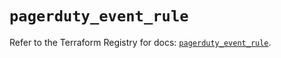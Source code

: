 # `pagerduty_event_rule`

Refer to the Terraform Registry for docs: [`pagerduty_event_rule`](https://registry.terraform.io/providers/pagerduty/pagerduty/3.30.1/docs/resources/event_rule).
